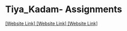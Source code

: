 # Tiya_Kadam- Assignments


[ [Website Link] ](https://nift-web-design.github.io/Tiya_Kadam/Assignment_1)
[ [Website Link] ](file:/Users/tiyakadam/Documents/GitHub/Tiya_Kadam/Assignment_2/index.html)
[ [Website Link] ](file:///Users/tiyakadam/Documents/GitHub/Tiya_Kadam/Assignment_3)

